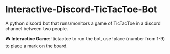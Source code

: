 # Interactive-Discord-TicTacToe-Bot
A python discord bot that runs/monitors a game of TicTacToe in a discord channel between two people.


🎮 **Interactive Game**: !tictactoe to run the bot, use !place (number from 1-9) to place a mark on the board. 

